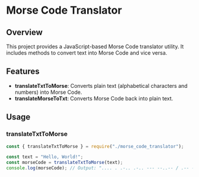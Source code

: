 # Morse Code Translator

## Overview

This project provides a JavaScript-based Morse Code translator utility. It includes methods to convert text into Morse Code and vice versa.

## Features

- **translateTxtToMorse**: Converts plain text (alphabetical characters and numbers) into Morse Code.
- **translateMorseToTxt**: Converts Morse Code back into plain text.

## Usage

### translateTxtToMorse

```javascript
const { translateTxtToMorse } = require("./morse_code_translator");

const text = "Hello, World!";
const morseCode = translateTxtToMorse(text);
console.log(morseCode); // Output: ".... . .-.. .-.. --- --..-- / .-- --- .-. .-.. -.. -.-.--"
```
